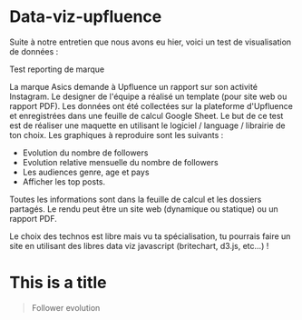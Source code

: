 # Data-viz-upfluence
Suite à notre entretien que nous avons eu hier, voici un test de visualisation de données :
 
Test reporting de marque
 
La marque Asics demande à Upfluence un rapport sur son activité Instagram. Le designer de l'équipe a réalisé un template (pour site web ou rapport PDF). Les données ont été collectées sur la plateforme d'Upfluence et enregistrées dans une feuille de calcul Google Sheet. Le but de ce test est de réaliser une maquette en utilisant le logiciel / language / librairie de ton choix. Les graphiques à reproduire sont les suivants :
- Evolution du nombre de followers
- Evolution relative mensuelle du nombre de followers
- Les audiences genre, age et pays
- Afficher les top posts.
 
Toutes les informations sont dans la feuille de calcul et les dossiers partagés.
Le rendu peut être un site web (dynamique ou statique) ou un rapport PDF.
 
Le choix des technos est libre mais vu ta spécialisation, tu pourrais faire un site en utilisant des libres data viz javascript (britechart, d3.js, etc...) !

# This is a title

> Follower evolution

<script src="https://gist.github.com/BuiQueLien/d2d6775870ff952d88d8ca9ad87ca1f5.js"></script>
